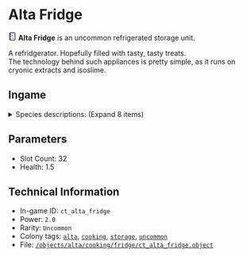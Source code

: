 # Alta Fridge

<img src="https://raw.githubusercontent.com/Ceterai/Enternia/main/objects/alta/cooking/fridge/icon.png" alt="Alta Fridge icon" loading="lazy" height=16px width="auto" /> **Alta Fridge** is an uncommon refrigerated storage unit.

A refridgerator. Hopefully filled with tasty, tasty treats.  
The technology behind such appliances is pretty simple, as it runs on cryonic extracts and isoslime.

## Ingame

<details><summary>Species descriptions: (Expand 8 items)</summary>

- Alta: Oa-a... Wait, why did I come here?..
- Apex: A fridge. Let's hope there's food inside.
- Avian: What's in the fridge, I wonder?
- Floran: Cold!
- Glitch: Calm. A fridge in light, relaxing colors.
- Human: A fridge. I wonder if there are eggs in here?
- Hylotl: A food-chilling device.
- Novakid: A fridge! I wonder if anyone left any treats?

</details>

## Parameters

- Slot Count: 32  
- Health: 1.5

## Technical Information

- In-game ID: `ct_alta_fridge`
- Power: `2.0`
- Rarity: `Uncommon`
- Colony tags: [`alta`](https://ceterai.github.io/MyEnternia/Wiki/Tags/Alta), [`cooking`](https://ceterai.github.io/MyEnternia/Wiki/Tags/Cooking), [`storage`](https://ceterai.github.io/MyEnternia/Wiki/Tags/Storage), [`uncommon`](https://ceterai.github.io/MyEnternia/Wiki/Tags/Uncommon)
- File: [`/objects/alta/cooking/fridge/ct_alta_fridge.object`](https://github.com/Ceterai/Enternia/blob/main/objects/alta/cooking/fridge/ct_alta_fridge.object)
